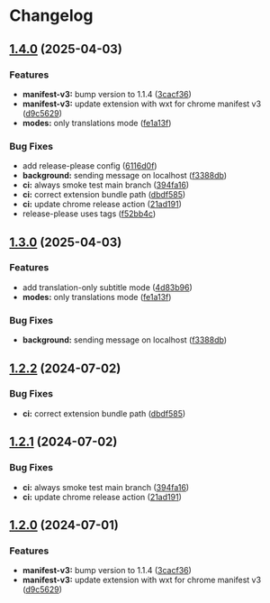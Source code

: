 # Changelog

## [1.4.0](https://github.com/rioam2/nrktv-dual-subs/compare/nrktv-dual-subs-v1.3.0...nrktv-dual-subs/v1.4.0) (2025-04-03)


### Features

* **manifest-v3:** bump version to 1.1.4 ([3cacf36](https://github.com/rioam2/nrktv-dual-subs/commit/3cacf36883a8c0533fdf009ed04c1b61911e3eb0))
* **manifest-v3:** update extension with wxt for chrome manifest v3 ([d9c5629](https://github.com/rioam2/nrktv-dual-subs/commit/d9c5629699a9221f712a0f8fb00e4ccb37abfb63))
* **modes:** only translations mode ([fe1a13f](https://github.com/rioam2/nrktv-dual-subs/commit/fe1a13face1b03d5b8ee1f033aa2f5846bdf0e97))


### Bug Fixes

* add release-please config ([6116d0f](https://github.com/rioam2/nrktv-dual-subs/commit/6116d0fc1c1be43f83c0ed9ba65232e15048974d))
* **background:** sending message on localhost ([f3388db](https://github.com/rioam2/nrktv-dual-subs/commit/f3388db7057ce19fc431d7620ff688fbfdeea199))
* **ci:** always smoke test main branch ([394fa16](https://github.com/rioam2/nrktv-dual-subs/commit/394fa16f549cf768c0668dea60d644f1e3e01b66))
* **ci:** correct extension bundle path ([dbdf585](https://github.com/rioam2/nrktv-dual-subs/commit/dbdf5857dbde195db31d20c9b47f239215fc9e92))
* **ci:** update chrome release action ([21ad191](https://github.com/rioam2/nrktv-dual-subs/commit/21ad191f0fc503998b3000c1917660759ed609fa))
* release-please uses tags ([f52bb4c](https://github.com/rioam2/nrktv-dual-subs/commit/f52bb4c89ae0af18385d1fbd05b3f08937ce008d))

## [1.3.0](https://github.com/rioam2/nrktv-dual-subs/compare/v1.2.2...v1.3.0) (2025-04-03)


### Features

* add translation-only subtitle mode ([4d83b96](https://github.com/rioam2/nrktv-dual-subs/commit/4d83b96278c1e0c0e30c37d02ec7cdbc7ea5efb2))
* **modes:** only translations mode ([fe1a13f](https://github.com/rioam2/nrktv-dual-subs/commit/fe1a13face1b03d5b8ee1f033aa2f5846bdf0e97))


### Bug Fixes

* **background:** sending message on localhost ([f3388db](https://github.com/rioam2/nrktv-dual-subs/commit/f3388db7057ce19fc431d7620ff688fbfdeea199))

## [1.2.2](https://github.com/rioam2/nrktv-dual-subs/compare/v1.2.1...v1.2.2) (2024-07-02)


### Bug Fixes

* **ci:** correct extension bundle path ([dbdf585](https://github.com/rioam2/nrktv-dual-subs/commit/dbdf5857dbde195db31d20c9b47f239215fc9e92))

## [1.2.1](https://github.com/rioam2/nrktv-dual-subs/compare/v1.2.0...v1.2.1) (2024-07-02)


### Bug Fixes

* **ci:** always smoke test main branch ([394fa16](https://github.com/rioam2/nrktv-dual-subs/commit/394fa16f549cf768c0668dea60d644f1e3e01b66))
* **ci:** update chrome release action ([21ad191](https://github.com/rioam2/nrktv-dual-subs/commit/21ad191f0fc503998b3000c1917660759ed609fa))

## [1.2.0](https://github.com/rioam2/nrktv-dual-subs/compare/1.1.3...v1.2.0) (2024-07-01)


### Features

* **manifest-v3:** bump version to 1.1.4 ([3cacf36](https://github.com/rioam2/nrktv-dual-subs/commit/3cacf36883a8c0533fdf009ed04c1b61911e3eb0))
* **manifest-v3:** update extension with wxt for chrome manifest v3 ([d9c5629](https://github.com/rioam2/nrktv-dual-subs/commit/d9c5629699a9221f712a0f8fb00e4ccb37abfb63))
